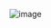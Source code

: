 ![image](https://github.com/PabloNeri66/InterfaceDeLogin/assets/89610356/9457420f-8fb3-4a82-8fe8-a04aba0fdfa6)

